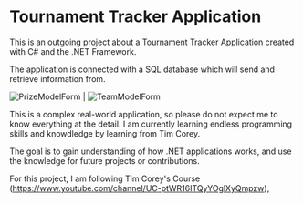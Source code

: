 # Tournament Tracker Application

This is an outgoing project about a Tournament Tracker Application created with C# and the .NET Framework.



The application is connected with a SQL database which will send and retrieve information from.

![PrizeModelForm](https://i.imgur.com/BaQYYvv.png) | ![TeamModelForm](https://i.imgur.com/XJDkPO4.png)


This is a complex real-world application, so please do not expect me to know everything at the detail. I am currently learning endless
programming skills and knowdledge by learning from Tim Corey.

The goal is to gain understanding of how .NET applications works, and use the knowledge for future projects or contributions. 

For this project, I am following Tim Corey's Course (https://www.youtube.com/channel/UC-ptWR16ITQyYOglXyQmpzw),
